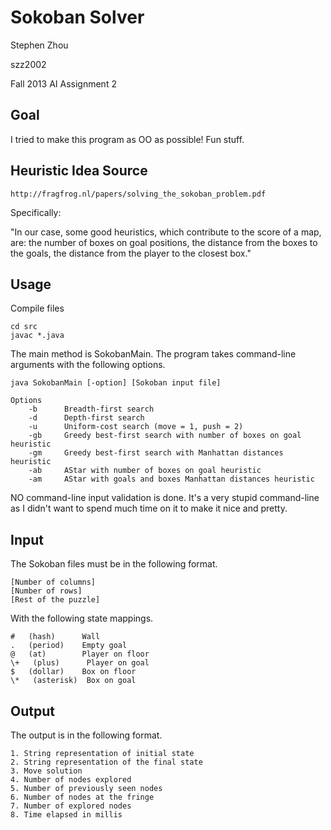 Sokoban Solver
==============

Stephen Zhou

szz2002

Fall 2013 AI Assignment 2

Goal
----

I tried to make this program as OO as possible! Fun stuff.

Heuristic Idea Source
---------------------

    http://fragfrog.nl/papers/solving_the_sokoban_problem.pdf

Specifically:

"In our case, some good heuristics, which contribute to the score of a map,
are: the number of boxes on goal positions, the distance from the boxes to the
goals, the distance from the player to the closest box."

Usage
-----

Compile files

    cd src
    javac *.java

The main method is SokobanMain. The program takes command-line arguments with
the following options.

    java SokobanMain [-option] [Sokoban input file]

    Options
        -b      Breadth-first search
        -d      Depth-first search
        -u      Uniform-cost search (move = 1, push = 2)
        -gb     Greedy best-first search with number of boxes on goal heuristic
        -gm     Greedy best-first search with Manhattan distances heuristic
        -ab     AStar with number of boxes on goal heuristic
        -am     AStar with goals and boxes Manhattan distances heuristic

NO command-line input validation is done. It's a very stupid command-line as I
didn't want to spend much time on it to make it nice and pretty.

Input
-----

The Sokoban files must be in the following format.

    [Number of columns]
    [Number of rows]
    [Rest of the puzzle]

With the following state mappings.

    #   (hash)      Wall 
    .   (period)    Empty goal 
    @   (at)        Player on floor 
    \+   (plus)      Player on goal 
    $   (dollar)    Box on floor 
    \*   (asterisk)  Box on goal 

Output
------

The output is in the following format.

    1. String representation of initial state
    2. String representation of the final state
    3. Move solution
    4. Number of nodes explored
    5. Number of previously seen nodes
    6. Number of nodes at the fringe
    7. Number of explored nodes
    8. Time elapsed in millis

